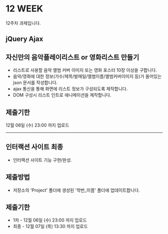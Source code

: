 # 12 WEEK

12주차 과제입니다.

## jQuery Ajax

## 자신만의 음악플레이리스트 or 영화리스트 만들기 

- 리스트로 사용할 음악 앨범 커버 이미지 또는 영화 포스터 10장 이상을 구합니다.
- 음악/영화에 대한 정보(가수/제목/발매일/앨범이름/앨범커버이미지 등)가 들어있는 json 문서를 작성합니다.
- ajax 통신을 통해 화면에 리스트 정보가 구성되도록 제작합니다.
- DOM 구성시 리스트 인트로 애니메이션을 제작합니다.

## 제출기한

12월 06일 (수) 23:00 까지 업로드

<hr/>

## 인터랙션 사이트 최종

- 인터랙션 사이트 기능 구현/완성.

## 제출방법

- 저장소의 'Project' 폴더에 생성된 '학번_이름' 폴더에 업데이트합니다.

## 제출기한

- 1차 - 12월 06일 (수) 23:00 까지 업로드
- 최종 - 12월 07일 (목) 13:30 까지 업로드